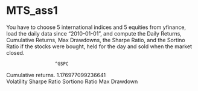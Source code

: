 # MTS_ass1
You have to choose 5 international indices and 5 equities from yfinance, load the daily data since “2010-01-01”, and compute the Daily Returns, Cumulative Returns, Max Drawdowns, the Sharpe Ratio, and the Sortino Ratio if the stocks were bought, held for the day and sold when the market closed.
                          

                      ^GSPC                     
Cumulative returns.  1.176977099236641    
Volatility
Sharpe Ratio
Sortiono Ratio
Max Drawdown

